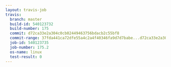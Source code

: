 ```yaml
---
layout: travis-job
travis:
  branch: master
  build-id: 540123732
  build-number: 175
  commit: d72ca33e2a304c0cb02449463756bdacb2c55bf8
  commit-range: 37fda441ca72dfe55a4c2a4f40346fa9d7d7babe...d72ca33e2a304c0cb02449463756bdacb2c55bf8
  job-id: 540123735
  job-number: 175.2
  os-name: linux
  test-result: 0
---
```

